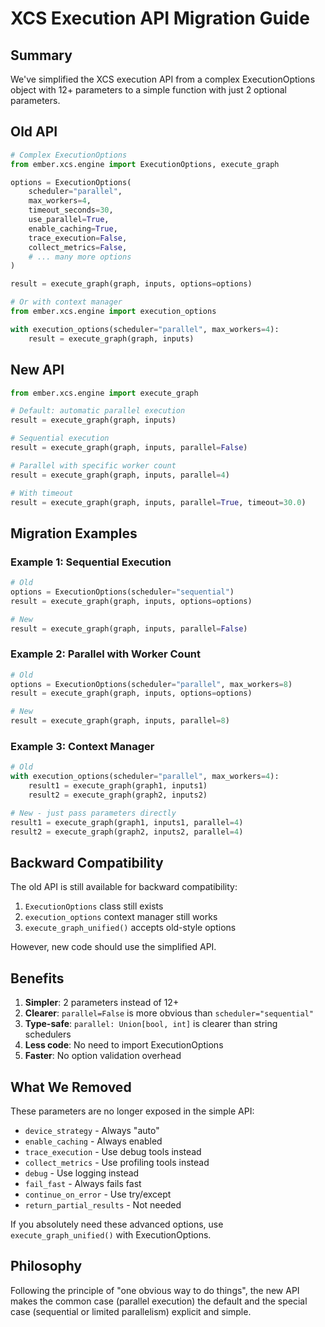 # XCS Execution API Migration Guide

## Summary

We've simplified the XCS execution API from a complex ExecutionOptions object with 12+ parameters to a simple function with just 2 optional parameters.

## Old API

```python
# Complex ExecutionOptions
from ember.xcs.engine import ExecutionOptions, execute_graph

options = ExecutionOptions(
    scheduler="parallel",
    max_workers=4,
    timeout_seconds=30,
    use_parallel=True,
    enable_caching=True,
    trace_execution=False,
    collect_metrics=False,
    # ... many more options
)

result = execute_graph(graph, inputs, options=options)

# Or with context manager
from ember.xcs.engine import execution_options

with execution_options(scheduler="parallel", max_workers=4):
    result = execute_graph(graph, inputs)
```

## New API

```python
from ember.xcs.engine import execute_graph

# Default: automatic parallel execution
result = execute_graph(graph, inputs)

# Sequential execution
result = execute_graph(graph, inputs, parallel=False)

# Parallel with specific worker count
result = execute_graph(graph, inputs, parallel=4)

# With timeout
result = execute_graph(graph, inputs, parallel=True, timeout=30.0)
```

## Migration Examples

### Example 1: Sequential Execution

```python
# Old
options = ExecutionOptions(scheduler="sequential")
result = execute_graph(graph, inputs, options=options)

# New
result = execute_graph(graph, inputs, parallel=False)
```

### Example 2: Parallel with Worker Count

```python
# Old
options = ExecutionOptions(scheduler="parallel", max_workers=8)
result = execute_graph(graph, inputs, options=options)

# New
result = execute_graph(graph, inputs, parallel=8)
```

### Example 3: Context Manager

```python
# Old
with execution_options(scheduler="parallel", max_workers=4):
    result1 = execute_graph(graph1, inputs1)
    result2 = execute_graph(graph2, inputs2)

# New - just pass parameters directly
result1 = execute_graph(graph1, inputs1, parallel=4)
result2 = execute_graph(graph2, inputs2, parallel=4)
```

## Backward Compatibility

The old API is still available for backward compatibility:

1. `ExecutionOptions` class still exists
2. `execution_options` context manager still works
3. `execute_graph_unified()` accepts old-style options

However, new code should use the simplified API.

## Benefits

1. **Simpler**: 2 parameters instead of 12+
2. **Clearer**: `parallel=False` is more obvious than `scheduler="sequential"`
3. **Type-safe**: `parallel: Union[bool, int]` is clearer than string schedulers
4. **Less code**: No need to import ExecutionOptions
5. **Faster**: No option validation overhead

## What We Removed

These parameters are no longer exposed in the simple API:
- `device_strategy` - Always "auto"
- `enable_caching` - Always enabled
- `trace_execution` - Use debug tools instead
- `collect_metrics` - Use profiling tools instead
- `debug` - Use logging instead
- `fail_fast` - Always fails fast
- `continue_on_error` - Use try/except
- `return_partial_results` - Not needed

If you absolutely need these advanced options, use `execute_graph_unified()` with ExecutionOptions.

## Philosophy

Following the principle of "one obvious way to do things", the new API makes the common case (parallel execution) the default and the special case (sequential or limited parallelism) explicit and simple.